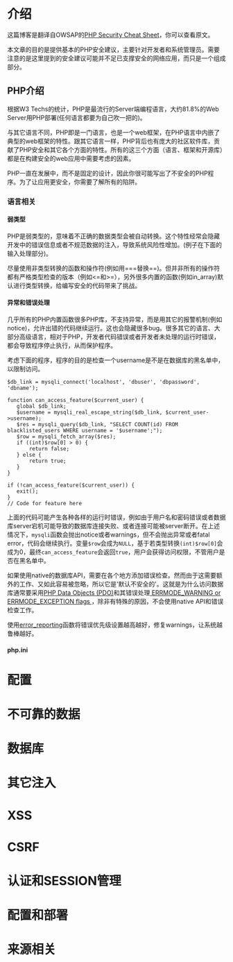 # 介绍

这篇博客是翻译自OWSAP的<a href ="https://www.owasp.org/index.php/PHP_Security_Cheat_Sheet">PHP Security Cheat Sheet</a>，你可以查看原文。

本文章的目的是提供基本的PHP安全建议，主要针对开发者和系统管理员。需要注意的是这里提到的安全建议可能并不足已支撑安全的网络应用，而只是一个组成部分。

## PHP介绍

根据W3 Techs的统计，PHP是最流行的Server端编程语言，大约81.8%的Web Server用PHP部署(任何语言都要为自己吹一把的)。

与其它语言不同，PHP即是一门语言，也是一个web框架，在PHP语言中内嵌了典型的web框架的特性。跟其它语言一样，PHP背后也有庞大的社区软件库，贡献了PHP安全和其它各个方面的特性。所有的这三个方面（语言、框架和开源库）都是在构建安全的web应用中需要考虑的因素。

PHP一直在发展中，而不是固定的设计，因此你很可能写出了不安全的PHP程序。为了让应用更安全，你需要了解所有的陷阱。

### 语言相关

#### 弱类型

PHP是弱类型的，意味着不正确的数据类型会被自动转换。这个特性经常会隐藏开发中的错误信息或者不规范数据的注入，导致系统风险性增加。(例子在下面的输入处理部分)。

尽量使用非类型转换的函数和操作符(例如用===替换==)。但并非所有的操作符都有严格类型检查的版本（例如<=和>=），另外很多内置的函数(例如in_array)默认进行类型转换，给编写安全的代码带来了挑战。

#### 异常和错误处理

几乎所有的PHP内置函数很多PHP库，不支持异常，而是用其它的报警机制(例如notice)，允许出错的代码继续运行。这也会隐藏很多bug。很多其它的语言、大部分高级语言，相对于PHP，开发者代码错误或者开发者未处理的运行时错误，都会导致程序停止执行，从而保护程序。

考虑下面的程序，程序的目的是检查一个username是不是在数据库的黑名单中，以限制访问。

    $db_link = mysqli_connect('localhost', 'dbuser', 'dbpassword', 'dbname');

    function can_access_feature($current_user) {
       global $db_link;
       $username = mysqli_real_escape_string($db_link, $current_user->username);
       $res = mysqli_query($db_link, "SELECT COUNT(id) FROM blacklisted_users WHERE username = '$username';");
       $row = mysqli_fetch_array($res);
       if ((int)$row[0] > 0) {
           return false;
       } else {
           return true;
       }
    }

    if (!can_access_feature($current_user)) {
       exit();
    }
    // Code for feature here

上面的代码可能产生各种各样的运行时错误，例如由于用户名和密码错误或者数据库server宕机可能导致的数据库连接失败、或者连接可能被server断开。在上述情况下，`mysqli`函数会抛出notice或者warnings，但不会抛出异常或者fatal error，代码会继续执行。变量`$row`会成为`NULL`，基于若类型转换`(int)$row[0]`会成为0，最终`can_access_feature`会返回`true`，用户会获得访问权限，不管用户是否在黑名单中。

如果使用native的数据库API，需要在各个地方添加错误检查。然而由于这需要额外的工作、又如此容易被忽略，所以它是'默认不安全的'。这就是为什么访问数据库通常要采用<a href="https://secure.php.net/manual/en/intro.pdo.php">PHP Data Objects (PDO)</a>和其错误处理<a href="https://secure.php.net/manual/en/pdo.error-handling.php"> ERRMODE_WARNING or ERRMODE_EXCEPTION flags </a>，除非有特殊的原因，不会使用native API和错误检查工作。

使用<a href="http://www.php.net/manual/en/function.error-reporting.php">error_reporting</a>函数将错误优先级设置越高越好，修复warnings，让系统越鲁棒越好。

#### php.ini

# 配置

# 不可靠的数据

# 数据库

# 其它注入

# XSS

# CSRF

# 认证和SESSION管理

# 配置和部署

# 来源相关
